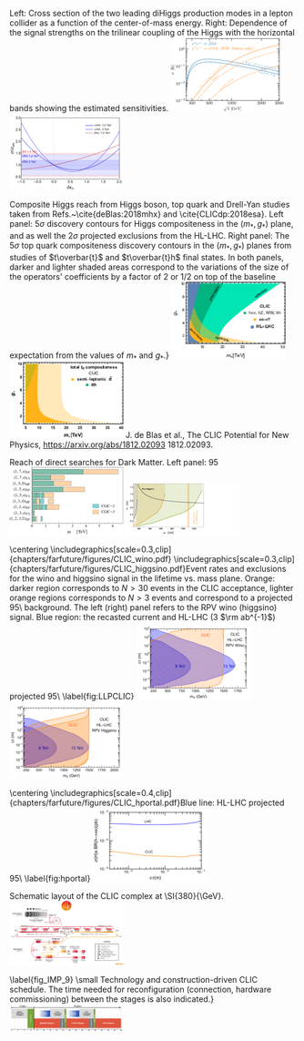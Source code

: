 Left: Cross section of the two leading diHiggs production modes in a lepton collider as a function of the center-of-mass energy. Right: Dependence of the signal strengths on the trilinear coupling of the Higgs with the horizontal bands showing the estimated sensitivities.
[<img src="figures/hh_xsec.png" width="200" />](figures/hh_xsec.pdf) 
[<img src="figures/cross_kappa.png" width="200" />](figures/cross_kappa.pdf) 


Composite Higgs reach from Higgs boson, top quark and Drell-Yan studies taken from Refs.~\cite{deBlas:2018mhx} and \cite{CLICdp:2018esa}. Left panel: $5\sigma$ discovery contours for Higgs compositeness in the $(m_{*},g_{*})$ plane, and as well the $2\sigma$ projected exclusions from the HL-LHC. Right panel: The $5\sigma$ top quark compositeness discovery contours in the $(m_{*},g_{*})$ planes from studies of $t\overbar{t}$ and $t\overbar{t}h$ final states. In both panels, darker and lighter shaded areas correspond to the variations of the size of the operators' coefficients by a factor of 2 or 1/2 on top of the baseline expectation from the values of $m_{*}$ and $g_{*}$.}
[<img src="figures/Composite_Higgs.png" width="200" />](figures/Composite_Higgs.pdf) 
[<img src="figures/topTC.png" width="200" />](figures/topTC.pdf) 
J. de Blas et al., The CLIC Potential for New Physics, https://arxiv.org/abs/1812.02093  1812.02093.  


Reach of direct searches for Dark Matter. Left panel: 95\
[<img src="figures/DMinLoops.png" width="200" />](figures/DMinLoops.pdf) 
[<img src="figures/higgsinoOLDlumi1stub.png" width="200" />](figures/higgsinoOLDlumi1stub.pdf) 


 \centering \includegraphics[scale=0.3,clip]{chapters/farfuture/figures/CLIC_wino.pdf} \includegraphics[scale=0.3,clip]{chapters/farfuture/figures/CLIC_higgsino.pdf}Event rates and exclusions for the wino and higgsino signal in the lifetime vs. mass plane. Orange: darker region corresponds to $N > 30$ events in the CLIC acceptance, lighter orange regions corresponds to $N > 3$ events and correspond to a projected 95\ background. The left (right) panel refers to the RPV wino (higgsino) signal. Blue region: the recasted current and HL-LHC (3 $\rm ab^{-1}$) projected 95\ \label{fig:LLPCLIC}
[<img src="figures/CLIC_wino.png" width="200" />](figures/CLIC_wino.pdf) 
[<img src="figures/CLIC_higgsino.png" width="200" />](figures/CLIC_higgsino.pdf) 


 \centering \includegraphics[scale=0.4,clip]{chapters/farfuture/figures/CLIC_hportal.pdf}Blue line: HL-LHC projected 95\ \label{fig:hportal}
[<img src="figures/CLIC_hportal.png" width="200" />](figures/CLIC_hportal.pdf) 


Schematic layout of the CLIC complex at \SI{380}{\GeV}.
[<img src="figures/acc380.png" width="200" />](figures/acc380.png) 


\label{fig_IMP_9} \small Technology and construction-driven CLIC schedule. The time needed for reconfiguration (connection, hardware commissioning) between the stages is also indicated.}
[<img src="figures/master_schedule.png" width="200" />](figures/master_schedule.pdf) 


